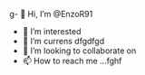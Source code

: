 g- 👋 Hi, I’m @EnzoR91
- 👀 I’m interested 
- 🌱 I’m currens dfgdfgd
- 💞️ I’m looking to collaborate on
- 📫 How to reach me ...fghf

<!---
EnzoR91/EnzoR91 is a ✨ special ✨ repository because its `README.md` (this file) appears on your GitHub profile.
You can click the Preview link to take a look at your changes.
--->
